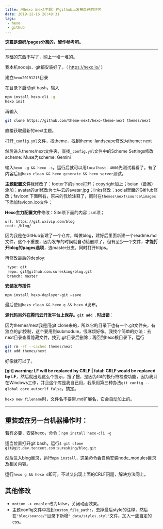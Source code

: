 ```yaml
---
title: 用hexo（next主题）在github上发布自己的博客
date: 2019-12-16 20:49:31
tags:
 - hexo
 - github
---
```


**这篇是源码/pages分离的，留作参考吧。**

---

基础的东西不写了，网上一堆一堆的。

我本机nodejs、git都安装好了。（ https://hexo.io/ ）

建立`hexo20191215`目录

在目录下启动git bash，输入

```bash
npm install hexo-cli -g
hexo init
```

再输入

```bash
git clone https://github.com/theme-next/hexo-theme-next themes/next
```

直接获取最新的next主题。

<!-- more -->

打开`_config.yml`文件，找theme，找到theme: landscape修改为theme: next

然后进入theme/next文件夹，查找`_config.yml`文件中的Scheme Settings修改scheme: Muse为scheme: Gemini

输入`hexo -g && hexo -s`，运行后就可以用`localhost：4000`先测试看看了。有了内容后用`hexo clean && hexo generate && hexo server`测试。

**主题配置文件**我修改了：footer下的since打开；copyright加上；beian（备案）添加；avatar的url修改为七牛云的avatar.jpg；links修改；social里面的GitHub修改；favicon:下面所有，原来的我给注释了，同时在`themes\next\source\images`下添加favicon.ico文件；

**Hexo主力配置文件**修改：Site项下面的内容；url项；

```
url: https://git.wxzvip.com/blog
root: /blog/
```

因为我是在GitHub新建了一个仓库，叫做blog，建好后里面新建一个readme.md文件，这个不重要，因为发布的时候就自动给删除了。但有至少一个文件，**才能打开blog的pages选项**，选master分支，同时打开https。

再修改最后的deploy: 

```bash
 type: git
 repo: git@github.com:suresking/blog.git
 branch: master
```

**安装发布插件**

`npm install hexo-deployer-git –save`

最后使用`hexo clean && hexo g && hexo d`发布。

**源代码另外在腾讯云开发平台上保存。`git add .`时出错**：

因为themes/next我是用git clone来的，所以它的目录下也有一个.git文件夹，有独立的git控制，这个要用到submodule，很麻烦好像。我找个简单的办法：去next目录查看隐藏文件，找到.git目录后删除；再回到hexo根目录下，运行

```bash
git rm -rf --cached themes/next
git add themes/next
```

好像就可以了。

**[git] warning: LF will be replaced by CRLF | fatal: CRLF would be replaced by LF**，然后就出现这么个提示，搜了搜，是因为Git的换行符检查功能，因为我只在Windows工作，并且这个库是我自己用，我采用第三种办法`git config --global core.autocrlf false`。搞定。

`hexo new filename`时，文件名不要带.md扩展名，它会自动加上的。

------

## 重装或在另一台机器操作时：

若有必要，安装hexo，命令：`npm install hexo-cli -g`

适当位置打开git bash，运行`$ git clone git@git.dev.tencent.com:suresking/blog.git`

然后进入blog目录，运行`npm install`，这条命令会自动安装node_modules目录及相关内容。

运行`hexo g && hexo d`即可。不过又出现上面的CRLF问题，解决方法同上。

## 其他修改

- `motion -> enable:`改为false，关闭动画效果。
- 主题config文件中找到`custom_file_path:`，去掉最后style的注释，然后在`"blog/source/"`目录下新增`"_data/styles.styl"`文件，加入一些自定的css。